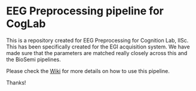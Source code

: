 # EEG Preprocessing pipeline for CogLab

This is a repository created for EEG Preprocessing for Cognition Lab, IISc. This has been specifically created for the EGI acquisition system. We have made sure that the parameters are matched really closely across this and the BioSemi pipelines.

Please check the [Wiki](https://github.com/sricharan92/cogEEG/wiki/Getting-Started) for more details on how to use this pipeline. 

Thanks! 
